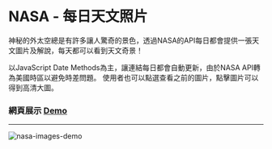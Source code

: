 # NASA - 每日天文照片

神秘的外太空總是有許多讓人驚奇的景色，透過NASA的API每日都會提供一張天文圖片及解說，每天都可以看到天文奇景！

以JavaScript Date Methods為主，讓連結每日都會自動更新，由於NASA API轉為美國時區以避免時差問題。
使用者也可以點選查看之前的圖片，點擊圖片可以得到高清大圖。

### 網頁展示 [Demo](https://qshaystar.github.io/nasa-images-api/)

-----

![nasa-images-demo](/nasa-images-demo.gif)